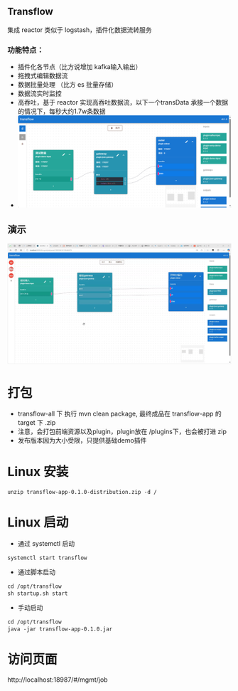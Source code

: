 ## Transflow
集成 reactor 类似于 logstash，插件化数据流转服务
### 功能特点：
- 插件化各节点（比方说增加 kafka输入输出）
- 拖拽式编辑数据流
- 数据批量处理 （比方 es 批量存储）
- 数据流实时监控
- 高吞吐，基于 reactor 实现高吞吐数据流，以下一个transData 承接一个数据的情况下，每秒大约1.7w条数据
- ![img.png](doc%2Fimg.png)
## 演示
![gif](doc%2F20250327183942.gif)
# 打包
* transflow-all 下 执行 mvn clean package, 最终成品在 transflow-app 的 target 下 .zip
* 注意，会打包前端资源以及plugin，plugin放在 /plugins下，也会被打进 zip
* 发布版本因为大小受限，只提供基础demo插件
# Linux 安装
```
unzip transflow-app-0.1.0-distribution.zip -d /
```
# Linux 启动
- 通过 systemctl 启动
```
systemctl start transflow
```
- 通过脚本启动
```
cd /opt/transflow
sh startup.sh start
```
- 手动启动
```
cd /opt/transflow
java -jar transflow-app-0.1.0.jar
```
# 访问页面
http://localhost:18987/#/mgmt/job